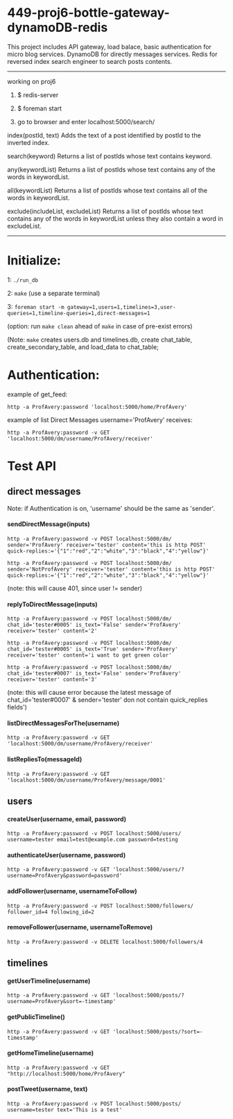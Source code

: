 # 449-proj6-bottle-gateway-dynamoDB-redis

This project includes API gateway, load balace, basic authentication for micro blog services. DynamoDB for directly messages services. Redis for reversed index search engineer to search posts contents.

---
working on proj6

1.  $ redis-server

2.  $ foreman start

3.  go to browser and enter localhost:5000/search/

index(postId, text)
Adds the text of a post identified by postId to the inverted index.

search(keyword)
Returns a list of postIds whose text contains keyword.

any(keywordList)
Returns a list of postIds whose text contains any of the words in keywordList.

all(keywordList)
Returns a list of postIds whose text contains all of the words in keywordList.

exclude(includeList, excludeList)
Returns a list of postIds whose text contains any of the words in keywordList unless they also contain a word in excludeList.

---

# Initialize:

1: `./run_db`

2: `make` (use a separate terminal)

3: `foreman start -m gateway=1,users=1,timelines=3,user-queries=1,timeline-queries=1,direct-messages=1`

(option: run `make clean` ahead of `make` in case of pre-exist errors)

(Note: `make` creates users.db and timelines.db, create chat_table, create_secondary_table, and load_data to chat_table;

# Authentication:

example of get_feed:

`http -a ProfAvery:password 'localhost:5000/home/ProfAvery'`

example of list Direct Messages username='ProfAvery' receives:

`http -a ProfAvery:password -v GET 'localhost:5000/dm/username/ProfAvery/receiver'`

# Test API

## direct messages

Note: if Authentication is on, 'username' should be the same as 'sender'.

#### sendDirectMessage(inputs)

`http -a ProfAvery:password -v POST localhost:5000/dm/ sender='ProfAvery' receiver='tester' content='this is http POST' quick-replies:='{"1":"red","2":"white","3":"black","4":"yellow"}'`

`http -a ProfAvery:password -v POST localhost:5000/dm/ sender='NotProfAvery' receiver='tester' content='this is http POST' quick-replies:='{"1":"red","2":"white","3":"black","4":"yellow"}'`

(note: this will cause 401, since user != sender)

#### replyToDirectMessage(inputs)

`http -a ProfAvery:password -v POST localhost:5000/dm/ chat_id='tester#0005' is_text='False' sender='ProfAvery' receiver='tester' content='2'`

`http -a ProfAvery:password -v POST localhost:5000/dm/ chat_id='tester#0005' is_text='True' sender='ProfAvery' receiver='tester' content='i want to get green color'`

`http -a ProfAvery:password -v POST localhost:5000/dm/ chat_id='tester#0007' is_text='False' sender='ProfAvery' receiver='tester' content='3'`

(note: this will cause error because the latest message of chat_id='tester#0007' & sender='tester' don not contain quick_replies fields')

#### listDirectMessagesForThe(username)

`http -a ProfAvery:password -v GET 'localhost:5000/dm/username/ProfAvery/receiver'`

#### listRepliesTo(messageId)

`http -a ProfAvery:password -v GET 'localhost:5000/dm/username/ProfAvery/message/0001'`

## users

#### createUser(username, email, password)

`http -a ProfAvery:password -v POST localhost:5000/users/ username=tester email=test@example.com password=testing`

#### authenticateUser(username, password)

`http -a ProfAvery:password -v GET 'localhost:5000/users/?username=ProfAvery&password=password'`

#### addFollower(username, usernameToFollow)

`http -a ProfAvery:password -v POST localhost:5000/followers/ follower_id=4 following_id=2`

#### removeFollower(username, usernameToRemove)

`http -a ProfAvery:password -v DELETE localhost:5000/followers/4`

## timelines

#### getUserTimeline(username)

`http -a ProfAvery:password -v GET 'localhost:5000/posts/?username=ProfAvery&sort=-timestamp'`

#### getPublicTimeline()

`http -a ProfAvery:password -v GET 'localhost:5000/posts/?sort=-timestamp'`

#### getHomeTimeline(username)

`http -a ProfAvery:password -v GET "http://localhost:5000/home/ProfAvery"`

#### postTweet(username, text)

`http -a ProfAvery:password -v POST localhost:5000/posts/ username=tester text='This is a test'`
